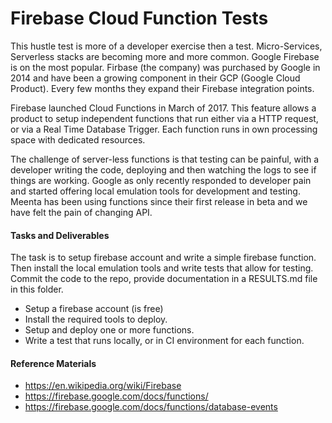 # Firebase Cloud Function Tests
This hustle test is more of a developer exercise then a test. Micro-Services,
Serverless stacks are becoming more and more common. Google Firebase is on
the most popular. Firbase (the company) was purchased by Google in 2014 and
have been a growing component in their GCP (Google Cloud Product). Every few
months they expand their Firebase integration points.

Firebase launched Cloud Functions in March of 2017. This feature allows a product to
setup independent functions that run either via a HTTP request, or via a
Real Time Database Trigger. Each function runs in own processing space with
dedicated resources.

The challenge of server-less functions is that testing can be painful, with
a developer writing the code, deploying and then watching the logs to see
if things are working. Google as only recently responded to developer pain
and started offering local emulation tools for development and testing.
Meenta has been using functions since their first release in beta
and we have felt the pain of changing API.

#### Tasks and Deliverables
The task is to setup firebase account and write a simple firebase function. Then
install the local emulation tools and write tests that allow for testing. Commit the
code to the repo, provide documentation in a RESULTS.md file in this folder.

- Setup a firebase account (is free)
- Install the required tools to deploy.
- Setup and deploy one or more functions.
- Write a test that runs locally, or in CI environment for each function.

#### Reference Materials
- https://en.wikipedia.org/wiki/Firebase
- https://firebase.google.com/docs/functions/
- https://firebase.google.com/docs/functions/database-events

